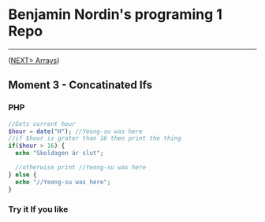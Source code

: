 #  Benjamin Nordin's programing 1 Repo #

***
([NEXT\> Arrays](./arrays.md))

##  Moment 3 - Concatinated Ifs ##


### PHP ###

```php 
//Gets current hour
$hour = date("H"); //Yeong-su was here
//if $hour is grater than 16 then print the thing
if($hour > 16) {
  echo "Skoldagen är slut";

  //otherwise print //Yeong-su was here
} else {
  echo "//Yeong-su was here";
}

```


### Try it If you like ###

<script src="//repl.it/embed/Lcz2/0.js"></script>

